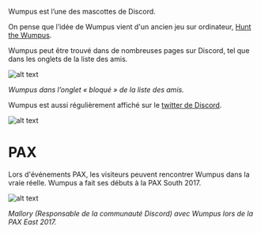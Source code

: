<!-- TITLE: Wumpus -->

Wumpus est l’une des mascottes de Discord.

On pense que l’idée de Wumpus vient d'un ancien jeu sur ordinateur, [Hunt the Wumpus](https://fr.wikipedia.org/wiki/Chasse_au_Wumpus).

Wumpus peut être trouvé dans de nombreuses pages sur Discord, tel que dans les onglets de la liste des amis. 

![alt text](https://i.imgur.com/NFg8NKl.jpg)

*Wumpus dans l’onglet « bloqué » de la liste des amis.*

Wumpus est aussi régulièrement affiché sur le [twitter de Discord](https://twitter.com/discordapp).

![alt text](https://i.imgur.com/9rsvKZ8.png)
# PAX
Lors d'événements PAX, les visiteurs peuvent rencontrer Wumpus dans la vraie réelle. Wumpus a fait ses débuts à la PAX South 2017.

![alt text](http://i.imgur.com/afGy7sg.jpg?1)

*Mallory (Responsable de la communauté Discord) avec Wumpus lors de la PAX East 2017.*